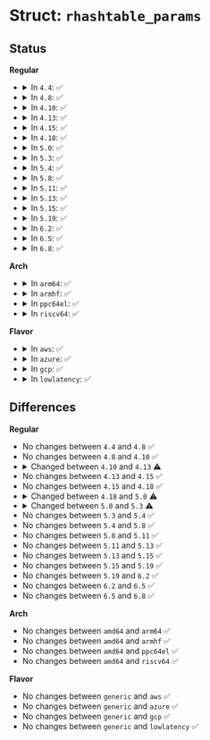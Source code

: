 # Struct: <code>rhashtable_params</code>

## Status
<b>Regular</b>
<ul>
<li>
<details>
<summary>In <code>4.4</code>: ✅</summary>

```c
struct rhashtable_params {
    size_t nelem_hint;
    size_t key_len;
    size_t key_offset;
    size_t head_offset;
    unsigned int insecure_max_entries;
    unsigned int max_size;
    unsigned int min_size;
    u32 nulls_base;
    bool insecure_elasticity;
    bool automatic_shrinking;
    size_t locks_mul;
    rht_hashfn_t hashfn;
    rht_obj_hashfn_t obj_hashfn;
    rht_obj_cmpfn_t obj_cmpfn;
};
```
</details>
</li>
<li>
<details>
<summary>In <code>4.8</code>: ✅</summary>

```c
struct rhashtable_params {
    size_t nelem_hint;
    size_t key_len;
    size_t key_offset;
    size_t head_offset;
    unsigned int insecure_max_entries;
    unsigned int max_size;
    unsigned int min_size;
    u32 nulls_base;
    bool insecure_elasticity;
    bool automatic_shrinking;
    size_t locks_mul;
    rht_hashfn_t hashfn;
    rht_obj_hashfn_t obj_hashfn;
    rht_obj_cmpfn_t obj_cmpfn;
};
```
</details>
</li>
<li>
<details>
<summary>In <code>4.10</code>: ✅</summary>

```c
struct rhashtable_params {
    size_t nelem_hint;
    size_t key_len;
    size_t key_offset;
    size_t head_offset;
    unsigned int insecure_max_entries;
    unsigned int max_size;
    unsigned int min_size;
    u32 nulls_base;
    bool insecure_elasticity;
    bool automatic_shrinking;
    size_t locks_mul;
    rht_hashfn_t hashfn;
    rht_obj_hashfn_t obj_hashfn;
    rht_obj_cmpfn_t obj_cmpfn;
};
```
</details>
</li>
<li>
<details>
<summary>In <code>4.13</code>: ✅</summary>

```c
struct rhashtable_params {
    u16 nelem_hint;
    u16 key_len;
    u16 key_offset;
    u16 head_offset;
    unsigned int max_size;
    u16 min_size;
    bool automatic_shrinking;
    u8 locks_mul;
    u32 nulls_base;
    rht_hashfn_t hashfn;
    rht_obj_hashfn_t obj_hashfn;
    rht_obj_cmpfn_t obj_cmpfn;
};
```
</details>
</li>
<li>
<details>
<summary>In <code>4.15</code>: ✅</summary>

```c
struct rhashtable_params {
    u16 nelem_hint;
    u16 key_len;
    u16 key_offset;
    u16 head_offset;
    unsigned int max_size;
    u16 min_size;
    bool automatic_shrinking;
    u8 locks_mul;
    u32 nulls_base;
    rht_hashfn_t hashfn;
    rht_obj_hashfn_t obj_hashfn;
    rht_obj_cmpfn_t obj_cmpfn;
};
```
</details>
</li>
<li>
<details>
<summary>In <code>4.18</code>: ✅</summary>

```c
struct rhashtable_params {
    u16 nelem_hint;
    u16 key_len;
    u16 key_offset;
    u16 head_offset;
    unsigned int max_size;
    u16 min_size;
    bool automatic_shrinking;
    u8 locks_mul;
    u32 nulls_base;
    rht_hashfn_t hashfn;
    rht_obj_hashfn_t obj_hashfn;
    rht_obj_cmpfn_t obj_cmpfn;
};
```
</details>
</li>
<li>
<details>
<summary>In <code>5.0</code>: ✅</summary>

```c
struct rhashtable_params {
    u16 nelem_hint;
    u16 key_len;
    u16 key_offset;
    u16 head_offset;
    unsigned int max_size;
    u16 min_size;
    bool automatic_shrinking;
    u8 locks_mul;
    rht_hashfn_t hashfn;
    rht_obj_hashfn_t obj_hashfn;
    rht_obj_cmpfn_t obj_cmpfn;
};
```
</details>
</li>
<li>
<details>
<summary>In <code>5.3</code>: ✅</summary>

```c
struct rhashtable_params {
    u16 nelem_hint;
    u16 key_len;
    u16 key_offset;
    u16 head_offset;
    unsigned int max_size;
    u16 min_size;
    bool automatic_shrinking;
    rht_hashfn_t hashfn;
    rht_obj_hashfn_t obj_hashfn;
    rht_obj_cmpfn_t obj_cmpfn;
};
```
</details>
</li>
<li>
<details>
<summary>In <code>5.4</code>: ✅</summary>

```c
struct rhashtable_params {
    u16 nelem_hint;
    u16 key_len;
    u16 key_offset;
    u16 head_offset;
    unsigned int max_size;
    u16 min_size;
    bool automatic_shrinking;
    rht_hashfn_t hashfn;
    rht_obj_hashfn_t obj_hashfn;
    rht_obj_cmpfn_t obj_cmpfn;
};
```
</details>
</li>
<li>
<details>
<summary>In <code>5.8</code>: ✅</summary>

```c
struct rhashtable_params {
    u16 nelem_hint;
    u16 key_len;
    u16 key_offset;
    u16 head_offset;
    unsigned int max_size;
    u16 min_size;
    bool automatic_shrinking;
    rht_hashfn_t hashfn;
    rht_obj_hashfn_t obj_hashfn;
    rht_obj_cmpfn_t obj_cmpfn;
};
```
</details>
</li>
<li>
<details>
<summary>In <code>5.11</code>: ✅</summary>

```c
struct rhashtable_params {
    u16 nelem_hint;
    u16 key_len;
    u16 key_offset;
    u16 head_offset;
    unsigned int max_size;
    u16 min_size;
    bool automatic_shrinking;
    rht_hashfn_t hashfn;
    rht_obj_hashfn_t obj_hashfn;
    rht_obj_cmpfn_t obj_cmpfn;
};
```
</details>
</li>
<li>
<details>
<summary>In <code>5.13</code>: ✅</summary>

```c
struct rhashtable_params {
    u16 nelem_hint;
    u16 key_len;
    u16 key_offset;
    u16 head_offset;
    unsigned int max_size;
    u16 min_size;
    bool automatic_shrinking;
    rht_hashfn_t hashfn;
    rht_obj_hashfn_t obj_hashfn;
    rht_obj_cmpfn_t obj_cmpfn;
};
```
</details>
</li>
<li>
<details>
<summary>In <code>5.15</code>: ✅</summary>

```c
struct rhashtable_params {
    u16 nelem_hint;
    u16 key_len;
    u16 key_offset;
    u16 head_offset;
    unsigned int max_size;
    u16 min_size;
    bool automatic_shrinking;
    rht_hashfn_t hashfn;
    rht_obj_hashfn_t obj_hashfn;
    rht_obj_cmpfn_t obj_cmpfn;
};
```
</details>
</li>
<li>
<details>
<summary>In <code>5.19</code>: ✅</summary>

```c
struct rhashtable_params {
    u16 nelem_hint;
    u16 key_len;
    u16 key_offset;
    u16 head_offset;
    unsigned int max_size;
    u16 min_size;
    bool automatic_shrinking;
    rht_hashfn_t hashfn;
    rht_obj_hashfn_t obj_hashfn;
    rht_obj_cmpfn_t obj_cmpfn;
};
```
</details>
</li>
<li>
<details>
<summary>In <code>6.2</code>: ✅</summary>

```c
struct rhashtable_params {
    u16 nelem_hint;
    u16 key_len;
    u16 key_offset;
    u16 head_offset;
    unsigned int max_size;
    u16 min_size;
    bool automatic_shrinking;
    rht_hashfn_t hashfn;
    rht_obj_hashfn_t obj_hashfn;
    rht_obj_cmpfn_t obj_cmpfn;
};
```
</details>
</li>
<li>
<details>
<summary>In <code>6.5</code>: ✅</summary>

```c
struct rhashtable_params {
    u16 nelem_hint;
    u16 key_len;
    u16 key_offset;
    u16 head_offset;
    unsigned int max_size;
    u16 min_size;
    bool automatic_shrinking;
    rht_hashfn_t hashfn;
    rht_obj_hashfn_t obj_hashfn;
    rht_obj_cmpfn_t obj_cmpfn;
};
```
</details>
</li>
<li>
<details>
<summary>In <code>6.8</code>: ✅</summary>

```c
struct rhashtable_params {
    u16 nelem_hint;
    u16 key_len;
    u16 key_offset;
    u16 head_offset;
    unsigned int max_size;
    u16 min_size;
    bool automatic_shrinking;
    rht_hashfn_t hashfn;
    rht_obj_hashfn_t obj_hashfn;
    rht_obj_cmpfn_t obj_cmpfn;
};
```
</details>
</li>
</ul>
<b>Arch</b>
<ul>
<li>
<details>
<summary>In <code>arm64</code>: ✅</summary>

```c
struct rhashtable_params {
    u16 nelem_hint;
    u16 key_len;
    u16 key_offset;
    u16 head_offset;
    unsigned int max_size;
    u16 min_size;
    bool automatic_shrinking;
    rht_hashfn_t hashfn;
    rht_obj_hashfn_t obj_hashfn;
    rht_obj_cmpfn_t obj_cmpfn;
};
```
</details>
</li>
<li>
<details>
<summary>In <code>armhf</code>: ✅</summary>

```c
struct rhashtable_params {
    u16 nelem_hint;
    u16 key_len;
    u16 key_offset;
    u16 head_offset;
    unsigned int max_size;
    u16 min_size;
    bool automatic_shrinking;
    rht_hashfn_t hashfn;
    rht_obj_hashfn_t obj_hashfn;
    rht_obj_cmpfn_t obj_cmpfn;
};
```
</details>
</li>
<li>
<details>
<summary>In <code>ppc64el</code>: ✅</summary>

```c
struct rhashtable_params {
    u16 nelem_hint;
    u16 key_len;
    u16 key_offset;
    u16 head_offset;
    unsigned int max_size;
    u16 min_size;
    bool automatic_shrinking;
    rht_hashfn_t hashfn;
    rht_obj_hashfn_t obj_hashfn;
    rht_obj_cmpfn_t obj_cmpfn;
};
```
</details>
</li>
<li>
<details>
<summary>In <code>riscv64</code>: ✅</summary>

```c
struct rhashtable_params {
    u16 nelem_hint;
    u16 key_len;
    u16 key_offset;
    u16 head_offset;
    unsigned int max_size;
    u16 min_size;
    bool automatic_shrinking;
    rht_hashfn_t hashfn;
    rht_obj_hashfn_t obj_hashfn;
    rht_obj_cmpfn_t obj_cmpfn;
};
```
</details>
</li>
</ul>
<b>Flavor</b>
<ul>
<li>
<details>
<summary>In <code>aws</code>: ✅</summary>

```c
struct rhashtable_params {
    u16 nelem_hint;
    u16 key_len;
    u16 key_offset;
    u16 head_offset;
    unsigned int max_size;
    u16 min_size;
    bool automatic_shrinking;
    rht_hashfn_t hashfn;
    rht_obj_hashfn_t obj_hashfn;
    rht_obj_cmpfn_t obj_cmpfn;
};
```
</details>
</li>
<li>
<details>
<summary>In <code>azure</code>: ✅</summary>

```c
struct rhashtable_params {
    u16 nelem_hint;
    u16 key_len;
    u16 key_offset;
    u16 head_offset;
    unsigned int max_size;
    u16 min_size;
    bool automatic_shrinking;
    rht_hashfn_t hashfn;
    rht_obj_hashfn_t obj_hashfn;
    rht_obj_cmpfn_t obj_cmpfn;
};
```
</details>
</li>
<li>
<details>
<summary>In <code>gcp</code>: ✅</summary>

```c
struct rhashtable_params {
    u16 nelem_hint;
    u16 key_len;
    u16 key_offset;
    u16 head_offset;
    unsigned int max_size;
    u16 min_size;
    bool automatic_shrinking;
    rht_hashfn_t hashfn;
    rht_obj_hashfn_t obj_hashfn;
    rht_obj_cmpfn_t obj_cmpfn;
};
```
</details>
</li>
<li>
<details>
<summary>In <code>lowlatency</code>: ✅</summary>

```c
struct rhashtable_params {
    u16 nelem_hint;
    u16 key_len;
    u16 key_offset;
    u16 head_offset;
    unsigned int max_size;
    u16 min_size;
    bool automatic_shrinking;
    rht_hashfn_t hashfn;
    rht_obj_hashfn_t obj_hashfn;
    rht_obj_cmpfn_t obj_cmpfn;
};
```
</details>
</li>
</ul>

## Differences
<b>Regular</b>
<ul>
<li>
No changes between <code>4.4</code> and <code>4.8</code> ✅
</li>
<li>
No changes between <code>4.8</code> and <code>4.10</code> ✅
</li>
<li>
<details>
<summary>Changed between <code>4.10</code> and <code>4.13</code> ⚠️</summary>
<ul>
<li>
<b>Field removed. </b>
<code>unsigned int insecure_max_entries</code>
</li>
<li>
<b>Field removed. </b>
<code>bool insecure_elasticity</code>
</li>
<li>
<b>Field type changed. </b>
<code>size_t nelem_hint</code> ➡️ <code>u16 nelem_hint</code>
</li>
<li>
<b>Field type changed. </b>
<code>size_t key_len</code> ➡️ <code>u16 key_len</code>
</li>
<li>
<b>Field type changed. </b>
<code>size_t key_offset</code> ➡️ <code>u16 key_offset</code>
</li>
<li>
<b>Field type changed. </b>
<code>size_t head_offset</code> ➡️ <code>u16 head_offset</code>
</li>
<li>
<b>Field type changed. </b>
<code>unsigned int min_size</code> ➡️ <code>u16 min_size</code>
</li>
<li>
<b>Field type changed. </b>
<code>size_t locks_mul</code> ➡️ <code>u8 locks_mul</code>
</li>
</ul>
</details>
</li>
<li>
No changes between <code>4.13</code> and <code>4.15</code> ✅
</li>
<li>
No changes between <code>4.15</code> and <code>4.18</code> ✅
</li>
<li>
<details>
<summary>Changed between <code>4.18</code> and <code>5.0</code> ⚠️</summary>
<ul>
<li>
<b>Field removed. </b>
<code>u32 nulls_base</code>
</li>
</ul>
</details>
</li>
<li>
<details>
<summary>Changed between <code>5.0</code> and <code>5.3</code> ⚠️</summary>
<ul>
<li>
<b>Field removed. </b>
<code>u8 locks_mul</code>
</li>
</ul>
</details>
</li>
<li>
No changes between <code>5.3</code> and <code>5.4</code> ✅
</li>
<li>
No changes between <code>5.4</code> and <code>5.8</code> ✅
</li>
<li>
No changes between <code>5.8</code> and <code>5.11</code> ✅
</li>
<li>
No changes between <code>5.11</code> and <code>5.13</code> ✅
</li>
<li>
No changes between <code>5.13</code> and <code>5.15</code> ✅
</li>
<li>
No changes between <code>5.15</code> and <code>5.19</code> ✅
</li>
<li>
No changes between <code>5.19</code> and <code>6.2</code> ✅
</li>
<li>
No changes between <code>6.2</code> and <code>6.5</code> ✅
</li>
<li>
No changes between <code>6.5</code> and <code>6.8</code> ✅
</li>
</ul>
<b>Arch</b>
<ul>
<li>
No changes between <code>amd64</code> and <code>arm64</code> ✅
</li>
<li>
No changes between <code>amd64</code> and <code>armhf</code> ✅
</li>
<li>
No changes between <code>amd64</code> and <code>ppc64el</code> ✅
</li>
<li>
No changes between <code>amd64</code> and <code>riscv64</code> ✅
</li>
</ul>
<b>Flavor</b>
<ul>
<li>
No changes between <code>generic</code> and <code>aws</code> ✅
</li>
<li>
No changes between <code>generic</code> and <code>azure</code> ✅
</li>
<li>
No changes between <code>generic</code> and <code>gcp</code> ✅
</li>
<li>
No changes between <code>generic</code> and <code>lowlatency</code> ✅
</li>
</ul>
